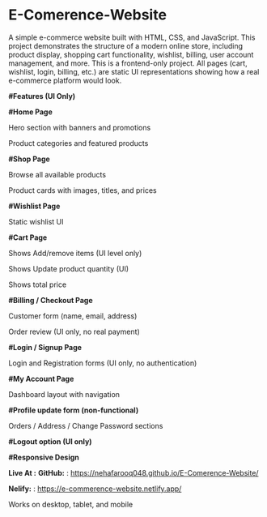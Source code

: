 # E-Comerence-Website

A simple e-commerce website built with HTML, CSS, and JavaScript.
This project demonstrates the structure of a modern online store, including product display, shopping cart functionality, wishlist, billing, user account management, and more.
This is a frontend-only project.
All pages (cart, wishlist, login, billing, etc.) are static UI representations showing how a real e-commerce platform would look.

**#Features (UI Only)**

**#Home Page**

Hero section with banners and promotions

Product categories and featured products

**#Shop Page**

Browse all available products

Product cards with images, titles, and prices

**#Wishlist Page**

Static wishlist UI

**#Cart Page**

 Shows Add/remove items (UI level only)

 Shows Update product quantity (UI)

Shows total price 

**#Billing / Checkout Page**

Customer form (name, email, address)

Order review (UI only, no real payment)

**#Login / Signup Page**

Login and Registration forms (UI only, no authentication)

**#My Account Page**

Dashboard layout with navigation

**#Profile update form (non-functional)**

Orders / Address / Change Password sections 

**#Logout option (UI only)**

**#Responsive Design**

**Live At :**
**GitHub:** : https://nehafarooq048.github.io/E-Comerence-Website/

**Nelify:** : https://e-commerence-website.netlify.app/

Works on desktop, tablet, and mobile
